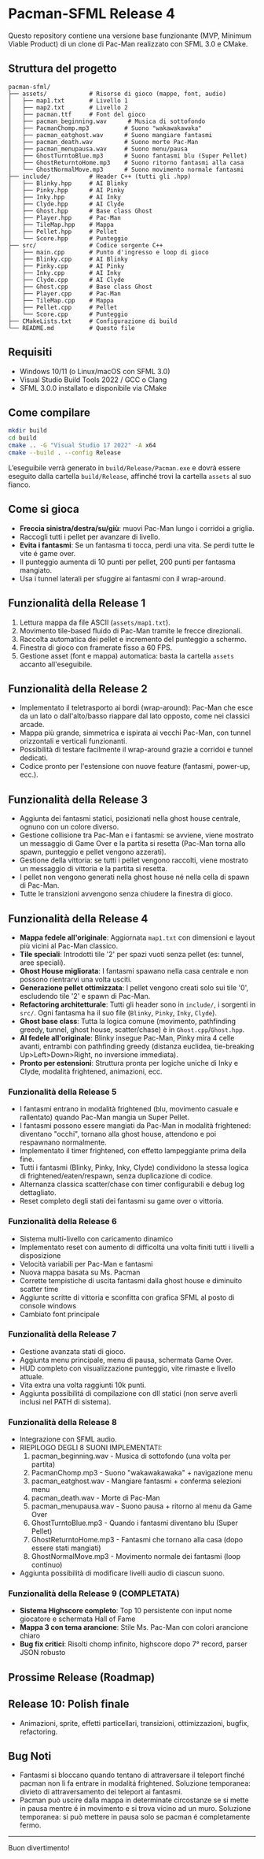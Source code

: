 # Pacman-SFML Release 4

Questo repository contiene una versione base funzionante (MVP, Minimum Viable Product) di un clone di Pac-Man realizzato con SFML 3.0 e CMake.

## Struttura del progetto

```
pacman-sfml/
├── assets/            # Risorse di gioco (mappe, font, audio)
│   ├── map1.txt       # Livello 1
│   ├── map2.txt       # Livello 2
│   ├── pacman.ttf     # Font del gioco
│   ├── pacman_beginning.wav      # Musica di sottofondo
│   ├── PacmanChomp.mp3          # Suono "wakawakawaka"
│   ├── pacman_eatghost.wav      # Suono mangiare fantasmi
│   ├── pacman_death.wav         # Suono morte Pac-Man
│   ├── pacman_menupausa.wav     # Suono menu/pausa
│   ├── GhostTurntoBlue.mp3      # Suono fantasmi blu (Super Pellet)
│   ├── GhostReturntoHome.mp3    # Suono ritorno fantasmi alla casa
│   └── GhostNormalMove.mp3      # Suono movimento normale fantasmi
├── include/           # Header C++ (tutti gli .hpp)
│   ├── Blinky.hpp     # AI Blinky
│   ├── Pinky.hpp      # AI Pinky
│   ├── Inky.hpp       # AI Inky
│   ├── Clyde.hpp      # AI Clyde
│   ├── Ghost.hpp      # Base class Ghost
│   ├── Player.hpp     # Pac-Man
│   ├── TileMap.hpp    # Mappa
│   ├── Pellet.hpp     # Pellet
│   └── Score.hpp      # Punteggio
├── src/               # Codice sorgente C++
│   ├── main.cpp       # Punto d'ingresso e loop di gioco
│   ├── Blinky.cpp     # AI Blinky
│   ├── Pinky.cpp      # AI Pinky
│   ├── Inky.cpp       # AI Inky
│   ├── Clyde.cpp      # AI Clyde
│   ├── Ghost.cpp      # Base class Ghost
│   ├── Player.cpp     # Pac-Man
│   ├── TileMap.cpp    # Mappa
│   ├── Pellet.cpp     # Pellet
│   └── Score.cpp      # Punteggio
├── CMakeLists.txt     # Configurazione di build
└── README.md          # Questo file
```

## Requisiti

- Windows 10/11 (o Linux/macOS con SFML 3.0)
- Visual Studio Build Tools 2022 / GCC o Clang
- SFML 3.0.0 installato e disponibile via CMake

## Come compilare

```bash
mkdir build
cd build
cmake .. -G "Visual Studio 17 2022" -A x64
cmake --build . --config Release
```

L’eseguibile verrà generato in `build/Release/Pacman.exe` e dovrà essere eseguito dalla cartella `build/Release`, affinché trovi la cartella `assets` al suo fianco.

## Come si gioca

- **Freccia sinistra/destra/su/giù**: muovi Pac-Man lungo i corridoi a griglia.
- Raccogli tutti i pellet per avanzare di livello.
- **Evita i fantasmi**: Se un fantasma ti tocca, perdi una vita. Se perdi tutte le vite é game over.
- Il punteggio aumenta di 10 punti per pellet, 200 punti per fantasma mangiato.
- Usa i tunnel laterali per sfuggire ai fantasmi con il wrap-around.

## Funzionalità della Release 1

1. Lettura mappa da file ASCII (`assets/map1.txt`).
2. Movimento tile-based fluido di Pac-Man tramite le frecce direzionali.
3. Raccolta automatica dei pellet e incremento del punteggio a schermo.
4. Finestra di gioco con framerate fisso a 60 FPS.
5. Gestione asset (font e mappa) automatica: basta la cartella `assets` accanto all'eseguibile.

## Funzionalità della Release 2

- Implementato il teletrasporto ai bordi (wrap-around): Pac-Man che esce da un lato o dall'alto/basso riappare dal lato opposto, come nei classici arcade.
- Mappa più grande, simmetrica e ispirata ai vecchi Pac-Man, con tunnel orizzontali e verticali funzionanti.
- Possibilità di testare facilmente il wrap-around grazie a corridoi e tunnel dedicati.
- Codice pronto per l'estensione con nuove feature (fantasmi, power-up, ecc.).

## Funzionalità della Release 3

- Aggiunta dei fantasmi statici, posizionati nella ghost house centrale, ognuno con un colore diverso.
- Gestione collisione tra Pac-Man e i fantasmi: se avviene, viene mostrato un messaggio di Game Over e la partita si resetta (Pac-Man torna allo spawn, punteggio e pellet vengono azzerati).
- Gestione della vittoria: se tutti i pellet vengono raccolti, viene mostrato un messaggio di vittoria e la partita si resetta.
- I pellet non vengono generati nella ghost house né nella cella di spawn di Pac-Man.
- Tutte le transizioni avvengono senza chiudere la finestra di gioco.

## Funzionalità della Release 4

- **Mappa fedele all'originale**: Aggiornata `map1.txt` con dimensioni e layout più vicini al Pac-Man classico.
- **Tile speciali**: Introdotti tile '2' per spazi vuoti senza pellet (es: tunnel, aree speciali).
- **Ghost House migliorata**: I fantasmi spawano nella casa centrale e non possono rientrarvi una volta usciti.
- **Generazione pellet ottimizzata**: I pellet vengono creati solo sui tile '0', escludendo tile '2' e spawn di Pac-Man.
- **Refactoring architetturale**: Tutti gli header sono in `include/`, i sorgenti in `src/`. Ogni fantasma ha il suo file (`Blinky`, `Pinky`, `Inky`, `Clyde`).
- **Ghost base class**: Tutta la logica comune (movimento, pathfinding greedy, tunnel, ghost house, scatter/chase) è in `Ghost.cpp`/`Ghost.hpp`.
- **AI fedele all'originale**: Blinky insegue Pac-Man, Pinky mira 4 celle avanti, entrambi con pathfinding greedy (distanza euclidea, tie-breaking Up>Left>Down>Right, no inversione immediata).
- **Pronto per estensioni**: Struttura pronta per logiche uniche di Inky e Clyde, modalità frightened, animazioni, ecc.

### Funzionalità della Release 5
- I fantasmi entrano in modalità frightened (blu, movimento casuale e rallentato) quando Pac-Man mangia un Super Pellet.
- I fantasmi possono essere mangiati da Pac-Man in modalità frightened: diventano "occhi", tornano alla ghost house, attendono e poi respawnano normalmente.
- Implementato il timer frightened, con effetto lampeggiante prima della fine.
- Tutti i fantasmi (Blinky, Pinky, Inky, Clyde) condividono la stessa logica di frightened/eaten/respawn, senza duplicazione di codice.
- Alternanza classica scatter/chase con timer configurabili e debug log dettagliato.
- Reset completo degli stati dei fantasmi su game over o vittoria.

### Funzionalità della Release 6
- Sistema multi-livello con caricamento dinamico
- Implementato reset con aumento di difficoltá una volta finiti tutti i livelli a disposizione
- Velocità variabili per Pac-Man e fantasmi
- Nuova mappa basata su Ms. Pacman
- Corrette tempistiche di uscita fantasmi dalla ghost house e diminuito scatter time
- Aggiunte scritte di vittoria e sconfitta con grafica SFML al posto di console windows
- Cambiato font principale 

### Funzionalità della Release 7
- Gestione avanzata stati di gioco.
- Aggiunta menu principale, menu di pausa, schermata Game Over.
- HUD completo con visualizzazione punteggio, vite rimaste e livello attuale.
- Vita extra una volta raggiunti 10k punti.
- Aggiunta possibilitá di compilazione con dll statici (non serve averli inclusi nel PATH di sistema).

### Funzionalità della Release 8
- Integrazione con SFML audio.
- RIEPILOGO DEGLI 8 SUONI IMPLEMENTATI:
    1. pacman_beginning.wav - Musica di sottofondo (una volta per partita)
    2. PacmanChomp.mp3 - Suono "wakawakawaka" + navigazione menu
    3. pacman_eatghost.wav - Mangiare fantasmi + conferma selezioni menu
    4. pacman_death.wav - Morte di Pac-Man
    5. pacman_menupausa.wav - Suono pausa + ritorno al menu da Game Over
    6. GhostTurntoBlue.mp3 - Quando i fantasmi diventano blu (Super Pellet)
    7. GhostReturntoHome.mp3 - Fantasmi che tornano alla casa (dopo essere stati mangiati)
    8. GhostNormalMove.mp3 - Movimento normale dei fantasmi (loop continuo)
- Aggiunta possibilità di modificare livelli audio di ciascun suono.

### Funzionalità della Release 9 (COMPLETATA)
- **Sistema Highscore completo**: Top 10 persistente con input nome giocatore e schermata Hall of Fame
- **Mappa 3 con tema arancione**: Stile Ms. Pac-Man con colori arancione chiaro
- **Bug fix critici**: Risolti chomp infinito, highscore dopo 7° record, parser JSON robusto

## Prossime Release (Roadmap)

## Release 10: Polish finale
- Animazioni, sprite, effetti particellari, transizioni, ottimizzazioni, bugfix, refactoring.

## Bug Noti
- Fantasmi si bloccano quando tentano di attraversare il teleport finché pacman non li fa entrare in modalitá frightened.
  Soluzione temporanea: divieto di attraversamento dei teleport ai fantasmi.
- Pacman può uscire dalla mappa in determinate circostanze se si mette in pausa mentre é in movimento e si trova vicino ad un muro.
  Soluzione temporanea: si può mettere in pausa solo se pacman é completamente fermo.

---

Buon divertimento!